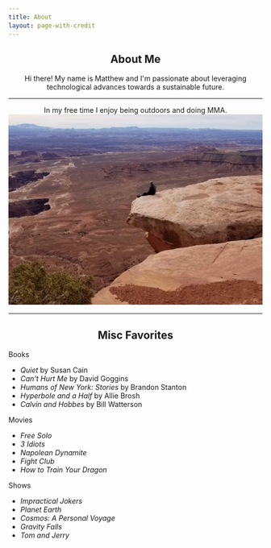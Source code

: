 ```yaml
---
title: About
layout: page-with-credit
---
```


<!-- ![Profile Image]({{ site.url }}/{{ site.picture }}) -->

<!-- <img src="/assets/images/about-pic.jpg" alt="Matthew Dong About" style="width:200px;
    height: auto; display: block; margin: 0 auto;"> -->

<center> <h2> About Me </h2> </center>

<center>  Hi there!  My name is Matthew and I'm passionate about leveraging technological advances towards a sustainable future.  </center>

---

<center> In my free time I enjoy being outdoors and doing MMA. </center>

<!-- <img src="/assets/images/backpacking.jpg" alt="backpacking" class='bigger-image'> -->

<img src="/assets/images/utah.jpg" alt="utah" class='bigger-image'>

<!-- <img src="/assets/images/cal-boxing.jpg" alt="Cal Boxing" class='bigger-image'> -->

---

<center> <h2> Misc Favorites </h2> </center>

Books

- _Quiet_ by Susan Cain 
- _Can't Hurt Me_ by David Goggins 
- _Humans of New York: Stories_ by Brandon Stanton
- _Hyperbole and a Half_ by Allie Brosh
- _Calvin and Hobbes_ by Bill Watterson

Movies

- _Free Solo_ 
- _3 Idiots_ 
- _Napolean Dynamite_
- _Fight Club_ 
- _How to Train Your Dragon_
<!-- - _Wreck it Ralph_ -->

Shows

- _Impractical Jokers_
- _Planet Earth_	
- _Cosmos: A Personal Voyage_ 
- _Gravity Falls_  
- _Tom and Jerry_

<!-- <p class="extra">
	Site template: 
    <a class="link" href="https://github.com/sergiokopplin/indigo" target="_blank">Indigo theme by Kopplin</a>
</p> -->

<!-- ### Inspirational Figures
1. Susan Cain 
1. Cal Newport 
1. David Goggins 
1. David Attenborough  
1. Aaron Swartz
1. Greta Thunberg
-->
